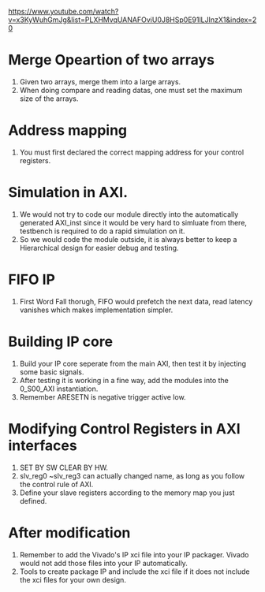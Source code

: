 https://www.youtube.com/watch?v=x3KyWuhGmJg&list=PLXHMvqUANAFOviU0J8HSp0E91lLJInzX1&index=20
# Merge Opeartion of two arrays
1. Given two arrays, merge them into a large arrays.
2. When doing compare and reading datas, one must set the maximum size of the arrays.

# Address mapping
1. You must first declared the correct mapping address for your control registers.


# Simulation in AXI.
1. We would not try to code our module directly into the automatically generated AXI_inst since it would be very hard to simluate from there, testbench is required to do a rapid simulation on it.
2. So we would code the module outside, it is always better to keep a Hierarchical design for easier debug and testing.

# FIFO IP
1. First Word Fall thorugh, FIFO would prefetch the next data, read latency vanishes which makes implementation simpler.

# Building IP core
1. Build your IP core seperate from the main AXI, then test it by injecting some basic signals.
2. After testing it is working in a fine way, add the modules into the 0_S00_AXI instantiation.
3. Remember ARESETN is negative trigger active low.


# Modifying Control Registers in AXI interfaces
1. SET BY SW CLEAR BY HW.
2. slv_reg0 ~slv_reg3 can actually changed name, as long as you follow the control rule of AXI.
3. Define your slave registers according to the memory map you just defined.

# After modification
1. Remember to add the Vivado's IP xci file into your IP packager. Vivado would not add those files into your IP automatically.
2. Tools to create package IP and include the xci file if it does not include the xci files for your own design.
